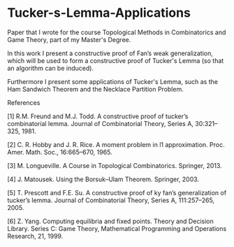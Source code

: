 # Tucker-s-Lemma-Applications
Paper that I wrote for the course Topological Methods in Combinatorics and Game Theory, part of my Master's Degree.

In this work I present a constructive proof of Fan’s weak generalization, which will be used to form a constructive proof of Tucker's Lemma (so that an algorithm can be induced).

Furthermore I present some applications of Tucker's Lemma, such as the Ham Sandwich Theorem and the Necklace Partition Problem.

References

[1] R.M. Freund and M.J. Todd. A constructive proof of tucker’s combinatorial lemma. Journal of Combinatorial Theory, Series A, 30:321–325, 1981.

[2] C. R. Hobby and J. R. Rice. A moment problem in l1 approximation. Proc. Amer. Math. Soc., 16:665–670, 1965.

[3] M. Longueville. A Course in Topological Combinatorics. Springer, 2013.

[4] J. Matousek. Using the Borsuk–Ulam Theorem. Springer, 2003.

[5] T. Prescott and F.E. Su. A constructive proof of ky fan’s generalization of tucker’s lemma. Journal of Combinatorial Theory, Series A, 111:257–265, 2005.

[6] Z. Yang. Computing equilibria and fixed points. Theory and Decision Library. Series C: Game Theory, Mathematical Programming and Operations Research, 21, 1999.
